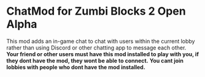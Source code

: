 # ChatMod for Zumbi Blocks 2 Open Alpha
This mod adds an in-game chat to chat with users within the current lobby rather than using Discord or other chatting app to message each other.
**Your friend or other users must have this mod installed to play with you, if they dont have the mod, they wont be able to connect.**
**You cant join lobbies with people who dont have the mod installed.**
